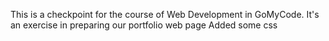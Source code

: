This is a checkpoint for the course of Web Development in GoMyCode. It's an exercise in preparing our portfolio web page
Added some css
